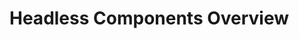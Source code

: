 # Headless Components Overview

<!-- 
This page should provide:
1. Introduction to the headless approach and its benefits
2. Overview of available headless composables
3. When to use headless vs. UI components
4. Basic pattern for implementing custom UI with headless hooks
5. Navigation to individual headless component documentation
-->